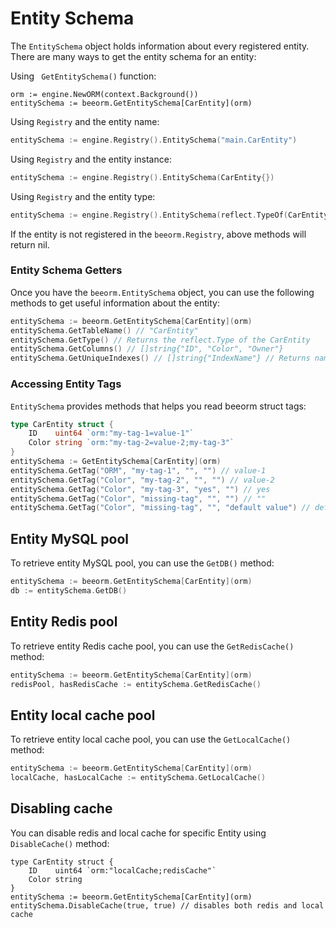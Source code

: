 # Entity Schema

The `EntitySchema` object holds information about every registered entity. There are many ways to get the entity schema for an entity:

Using ` GetEntitySchema()` function:

```go{2}
orm := engine.NewORM(context.Background())
entitySchema := beeorm.GetEntitySchema[CarEntity](orm)
```

Using `Registry` and the entity name:

```go
entitySchema := engine.Registry().EntitySchema("main.CarEntity")
```

Using `Registry` and the entity instance:

```go
entitySchema := engine.Registry().EntitySchema(CarEntity{})
```

Using `Registry` and the entity type:

```go
entitySchema := engine.Registry().EntitySchema(reflect.TypeOf(CarEntity{}))
```

If the entity is not registered in the `beeorm.Registry`, above methods will return nil.

### Entity Schema Getters

Once you have the `beeorm.EntitySchema` object, you can use the following methods to get useful information about the entity:

```go
entitySchema := beeorm.GetEntitySchema[CarEntity](orm)
entitySchema.GetTableName() // "CarEntity"
entitySchema.GetType() // Returns the reflect.Type of the CarEntity
entitySchema.GetColumns() // []string{"ID", "Color", "Owner"}
entitySchema.GetUniqueIndexes() // []string{"IndexName"} // Returns names of all Unique indexes
```

### Accessing Entity Tags

`EntitySchema` provides methods that helps you read beeorm struct tags:

```go
type CarEntity struct {
	ID    uint64 `orm:"my-tag-1=value-1"` 
	Color string `orm:"my-tag-2=value-2;my-tag-3"` 
}
entitySchema := GetEntitySchema[CarEntity](orm)
entitySchema.GetTag("ORM", "my-tag-1", "", "") // value-1
entitySchema.GetTag("Color", "my-tag-2", "", "") // value-2
entitySchema.GetTag("Color", "my-tag-3", "yes", "") // yes
entitySchema.GetTag("Color", "missing-tag", "", "") // ""
entitySchema.GetTag("Color", "missing-tag", "", "default value") // default value
```

## Entity MySQL pool

To retrieve entity MySQL pool, you can use the `GetDB()` method:

```go
entitySchema := beeorm.GetEntitySchema[CarEntity](orm)
db := entitySchema.GetDB()
```

## Entity Redis pool

To retrieve entity Redis cache pool, you can use the `GetRedisCache()` method:

```go
entitySchema := beeorm.GetEntitySchema[CarEntity](orm)
redisPool, hasRedisCache := entitySchema.GetRedisCache()
```

## Entity local cache pool


To retrieve entity local cache pool, you can use the `GetLocalCache()` method:

```go
entitySchema := beeorm.GetEntitySchema[CarEntity](orm)
localCache, hasLocalCache := entitySchema.GetLocalCache()
```

## Disabling cache

You can disable redis and local cache for specific Entity using `DisableCache()` method:

```go{6}
type CarEntity struct {
	ID    uint64 `orm:"localCache;redisCache"` 
	Color string 
}
entitySchema := beeorm.GetEntitySchema[CarEntity](orm)
entitySchema.DisableCache(true, true) // disables both redis and local cache
```